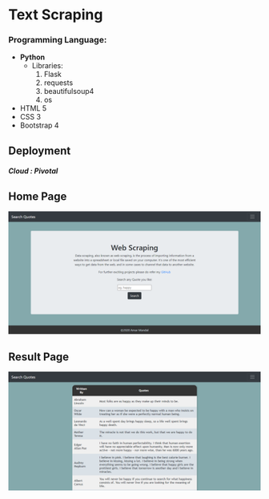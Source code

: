 # Text Scraping

### Programming Language:

* **Python**
    * Libraries:
        1. Flask
        2. requests
        3. beautifulsoup4
        4. os
* HTML 5
* CSS 3
* Bootstrap 4

## Deployment
##### Cloud : **Pivotal**

## Home Page

![Home](Home.PNG)

## Result Page
![Result](Result.PNG)
